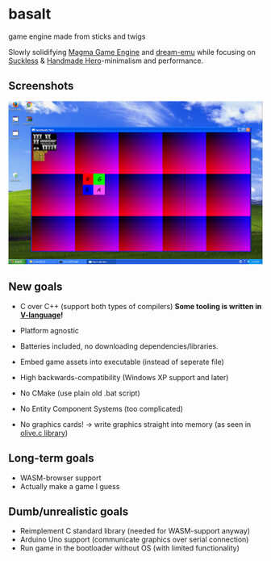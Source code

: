 # basalt
game engine made from sticks and twigs

Slowly solidifying [Magma Game Engine](https://github.com/bramtechs/RaylibMagmaEngine) and [dream-emu](https://github.com/bramtechs/dream-emu) while focusing on [Suckless](suckless.org) & [Handmade Hero](https://handmadehero.org/)-minimalism and performance.

## Screenshots
![Window XP](screenshots/window_xp.png)

## New goals
- C over C++ (support both types of compilers) **Some tooling is written in [V-language](vlang.io)!**
- Platform agnostic
- Batteries included, no downloading dependencies/libraries.
- Embed game assets into executable (instead of seperate file)
- High backwards-compatibility (Windows XP support and later)

- No CMake (use plain old .bat script)
- No Entity Component Systems (too complicated)
- No graphics cards! -> write graphics straight into memory (as seen in [olive.c library](https://github.com/tsoding/olive.c))

## Long-term goals
- WASM-browser support
- Actually make a game I guess

## Dumb/unrealistic goals
- Reimplement C standard library (needed for WASM-support anyway)
- Arduino Uno support (communicate graphics over serial connection)
- Run game in the bootloader without OS (with limited functionality)
